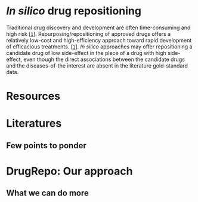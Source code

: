# <em>In silico</em> drug repositioning
Traditional drug discovery and development are often time-consuming and high risk [[```1```](https://github.com/Akmazad/Drug-Repositioning/blob/master/Writeup/Literatures/2019%20%5BBioinformatics%5D%20deepDR%20a%20network-based%20deep%20learning%20approach%20to%20in%20silico%20drug%20repositioning.pdf)]. Repurposing/repositioning of approved drugs offers a relatively low-cost and high-efficiency approach toward rapid development of efficacious treatments. [[```1```](https://github.com/Akmazad/Drug-Repositioning/blob/master/Writeup/Literatures/2019%20%5BBioinformatics%5D%20deepDR%20a%20network-based%20deep%20learning%20approach%20to%20in%20silico%20drug%20repositioning.pdf)]. <em>In silico</em> approaches may offer repositioning a candidate drug of low side-effect in the place of a drug with high side-effect, even though the direct associations between the candidate drugs and the diseases-of-the interest are absent in the literature gold-standard data.

# Resources

# Literatures

## Few points to ponder

# DrugRepo: Our approach

## What we can do more

